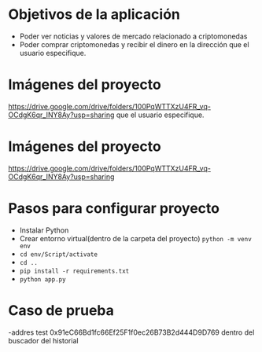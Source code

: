# Objetivos de la aplicación

- Poder ver noticias y valores de mercado relacionado a criptomonedas
- Poder comprar criptomonedas y recibir el dinero en la dirección que el usuario especifique.

# Imágenes del proyecto

https://drive.google.com/drive/folders/100PqWTTXzU4FR_vq-OCdgK6qr_INY8Ay?usp=sharing
 que el usuario especifique.

# Imágenes del proyecto

https://drive.google.com/drive/folders/100PqWTTXzU4FR_vq-OCdgK6qr_INY8Ay?usp=sharing


# Pasos para configurar proyecto

- Instalar Python
- Crear entorno virtual(dentro de la carpeta del proyecto) ```python -m venv env```
- ```cd env/Script/activate```
- ```cd ..```
- ```pip install -r requirements.txt```
- ```python app.py```

# Caso de prueba

-addres test 0x91eC66Bd1fc66Ef25F1f0ec26B73B2d444D9D769 dentro del buscador del historial


